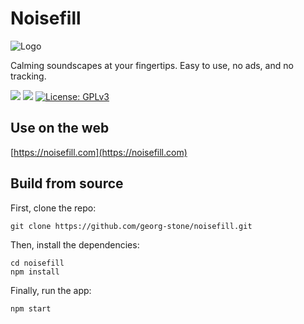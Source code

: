# Noisefill

![Logo](https://utfs.io/f/VU8He2t54NdYyY4GnO7eixc0bYFSlj7W91RA8IgPJfUkONa5)

Calming soundscapes at your fingertips. Easy to use, no ads, and no tracking.

<a href="https://github.com/georg-stone/noisefill"><img src="https://img.shields.io/github/stars/georg-stone/noisefill.svg?style=flat&logo=github&colorB=deeppink&label=stars"></a>
<a href="https://github.com/georg-stone/noisefill"><img src="https://img.shields.io/github/forks/georg-stone/noisefill.svg"></a>
<a href="https://opensource.org/licenses/GPL-3.0"><img src="https://img.shields.io/badge/License-GPLv3-blue.svg" alt="License: GPLv3"></a>

## Use on the web

[https://noisefill.com](https://noisefill.com)

## Build from source

First, clone the repo:

```
git clone https://github.com/georg-stone/noisefill.git
```

Then, install the dependencies:

```
cd noisefill
npm install
```

Finally, run the app:

```
npm start
```
